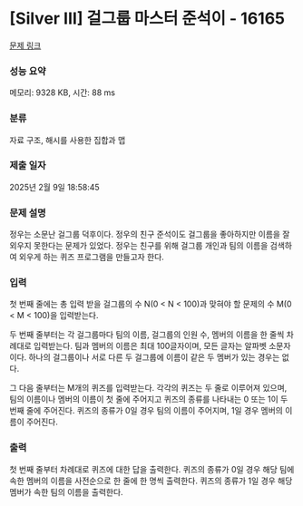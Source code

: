 # [Silver III] 걸그룹 마스터 준석이 - 16165 

[문제 링크](https://www.acmicpc.net/problem/16165) 

### 성능 요약

메모리: 9328 KB, 시간: 88 ms

### 분류

자료 구조, 해시를 사용한 집합과 맵

### 제출 일자

2025년 2월 9일 18:58:45

### 문제 설명

<p>정우는 소문난 걸그룹 덕후이다. 정우의 친구 준석이도 걸그룹을 좋아하지만 이름을 잘 외우지 못한다는 문제가 있었다. 정우는 친구를 위해 걸그룹 개인과 팀의 이름을 검색하여 외우게 하는 퀴즈 프로그램을 만들고자 한다.</p>

### 입력 

 <p>첫 번째 줄에는 총 입력 받을 걸그룹의 수 N(0 < N < 100)과 맞혀야 할 문제의 수 M(0 < M < 100)을 입력받는다.</p>

<p>두 번째 줄부터는 각 걸그룹마다 팀의 이름, 걸그룹의 인원 수, 멤버의 이름을 한 줄씩 차례대로 입력받는다. 팀과 멤버의 이름은 최대 100글자이며, 모든 글자는 알파벳 소문자이다. 하나의 걸그룹이나 서로 다른 두 걸그룹에 이름이 같은 두 멤버가 있는 경우는 없다.</p>

<p>그 다음 줄부터는 M개의 퀴즈를 입력받는다. 각각의 퀴즈는 두 줄로 이루어져 있으며, 팀의 이름이나 멤버의 이름이 첫 줄에 주어지고 퀴즈의 종류를 나타내는 0 또는 1이 두 번째 줄에 주어진다. 퀴즈의 종류가 0일 경우 팀의 이름이 주어지며, 1일 경우 멤버의 이름이 주어진다.</p>

### 출력 

 <p>첫 번째 줄부터 차례대로 퀴즈에 대한 답을 출력한다. 퀴즈의 종류가 0일 경우 해당 팀에 속한 멤버의 이름을 사전순으로 한 줄에 한 명씩 출력한다. 퀴즈의 종류가 1일 경우 해당 멤버가 속한 팀의 이름을 출력한다.</p>


